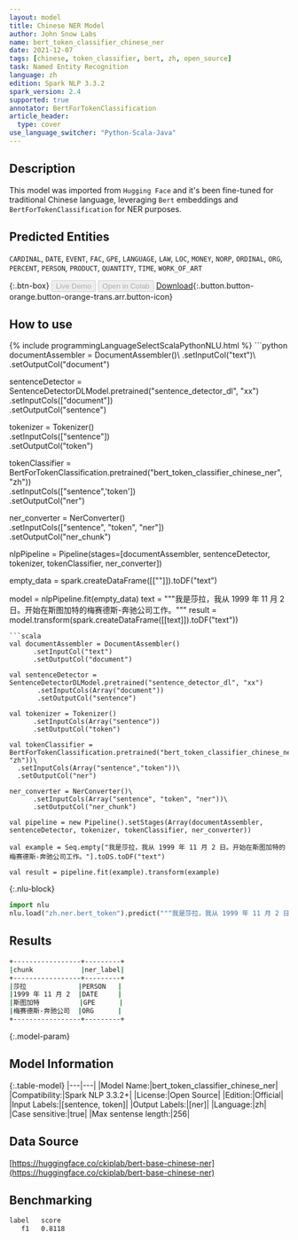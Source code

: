 ```yaml
---
layout: model
title: Chinese NER Model
author: John Snow Labs
name: bert_token_classifier_chinese_ner
date: 2021-12-07
tags: [chinese, token_classifier, bert, zh, open_source]
task: Named Entity Recognition
language: zh
edition: Spark NLP 3.3.2
spark_version: 2.4
supported: true
annotator: BertForTokenClassification
article_header:
  type: cover
use_language_switcher: "Python-Scala-Java"
---
```


## Description

This model was imported from `Hugging Face` and it's been fine-tuned for traditional Chinese language, leveraging `Bert` embeddings and `BertForTokenClassification` for NER purposes.

## Predicted Entities

`CARDINAL`, `DATE`, `EVENT`, `FAC`, `GPE`, `LANGUAGE`, `LAW`, `LOC`, `MONEY`, `NORP`, `ORDINAL`, `ORG`, `PERCENT`, `PERSON`, `PRODUCT`, `QUANTITY`, `TIME`, `WORK_OF_ART`

{:.btn-box}
<button class="button button-orange" disabled>Live Demo</button>
<button class="button button-orange" disabled>Open in Colab</button>
[Download](https://s3.amazonaws.com/auxdata.johnsnowlabs.com/public/models/bert_token_classifier_chinese_ner_zh_3.3.2_2.4_1638881767667.zip){:.button.button-orange.button-orange-trans.arr.button-icon}

## How to use



<div class="tabs-box" markdown="1">
{% include programmingLanguageSelectScalaPythonNLU.html %}
```python
documentAssembler = DocumentAssembler()\
      .setInputCol("text")\
      .setOutputCol("document")

sentenceDetector = SentenceDetectorDLModel.pretrained("sentence_detector_dl", "xx")\
       .setInputCols(["document"])\
       .setOutputCol("sentence")

tokenizer = Tokenizer()\
      .setInputCols(["sentence"])\
      .setOutputCol("token")

tokenClassifier = BertForTokenClassification.pretrained("bert_token_classifier_chinese_ner", "zh"))\
  .setInputCols(["sentence",'token'])\
  .setOutputCol("ner")

ner_converter = NerConverter()\
      .setInputCols(["sentence", "token", "ner"])\
      .setOutputCol("ner_chunk")
      
nlpPipeline = Pipeline(stages=[documentAssembler, sentenceDetector, tokenizer, tokenClassifier, ner_converter])

empty_data = spark.createDataFrame([[""]]).toDF("text")

model = nlpPipeline.fit(empty_data)
text = """我是莎拉，我从 1999 年 11 月 2 日。开始在斯图加特的梅赛德斯-奔驰公司工作。"""
result = model.transform(spark.createDataFrame([[text]]).toDF("text"))
```
```scala
val documentAssembler = DocumentAssembler()
      .setInputCol("text")
      .setOutputCol("document")

val sentenceDetector = SentenceDetectorDLModel.pretrained("sentence_detector_dl", "xx")
       .setInputCols(Array("document"))
       .setOutputCol("sentence")

val tokenizer = Tokenizer()
      .setInputCols(Array("sentence"))
      .setOutputCol("token")

val tokenClassifier = BertForTokenClassification.pretrained("bert_token_classifier_chinese_ner", "zh"))\
  .setInputCols(Array("sentence","token"))\
  .setOutputCol("ner")

ner_converter = NerConverter()\
      .setInputCols(Array("sentence", "token", "ner"))\
      .setOutputCol("ner_chunk")
      
val pipeline = new Pipeline().setStages(Array(documentAssembler, sentenceDetector, tokenizer, tokenClassifier, ner_converter))

val example = Seq.empty["我是莎拉，我从 1999 年 11 月 2 日。开始在斯图加特的梅赛德斯-奔驰公司工作。"].toDS.toDF("text")

val result = pipeline.fit(example).transform(example)
```


{:.nlu-block}
```python
import nlu
nlu.load("zh.ner.bert_token").predict("""我是莎拉，我从 1999 年 11 月 2 日。开始在斯图加特的梅赛德斯-奔驰公司工作。""")
```

</div>

## Results

```bash
+-----------------+---------+
|chunk            |ner_label|
+-----------------+---------+
|莎拉             |PERSON   |
|1999 年 11 月 2  |DATE     |
|斯图加特          |GPE      |
|梅赛德斯-奔驰公司  |ORG      |
+-----------------+---------+
```

{:.model-param}
## Model Information

{:.table-model}
|---|---|
|Model Name:|bert_token_classifier_chinese_ner|
|Compatibility:|Spark NLP 3.3.2+|
|License:|Open Source|
|Edition:|Official|
|Input Labels:|[sentence, token]|
|Output Labels:|[ner]|
|Language:|zh|
|Case sensitive:|true|
|Max sentense length:|256|

## Data Source

[https://huggingface.co/ckiplab/bert-base-chinese-ner](https://huggingface.co/ckiplab/bert-base-chinese-ner)

## Benchmarking

```bash
label   score
   f1   0.8118
```
